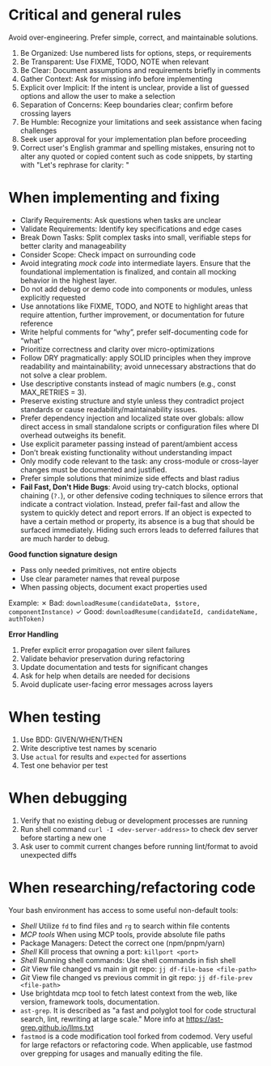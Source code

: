 # Critical and general rules

Avoid over-engineering. Prefer simple, correct, and maintainable solutions.

1. Be Organized: Use numbered lists for options, steps, or requirements
2. Be Transparent: Use FIXME, TODO, NOTE when relevant
3. Be Clear: Document assumptions and requirements briefly in comments
4. Gather Context: Ask for missing info before implementing
5. Explicit over Implicit: If the intent is unclear, provide a list of guessed options and allow the user to make a selection
6. Separation of Concerns: Keep boundaries clear; confirm before crossing layers
7. Be Humble: Recognize your limitations and seek assistance when facing challenges
8. Seek user approval for your implementation plan before proceeding
9. Correct user's English grammar and spelling mistakes, ensuring not to alter any quoted or copied content such as code snippets, by starting with "Let's rephrase for clarity: "

# When implementing and fixing

- Clarify Requirements: Ask questions when tasks are unclear
- Validate Requirements: Identify key specifications and edge cases
- Break Down Tasks: Split complex tasks into small, verifiable steps for better clarity and manageability
- Consider Scope: Check impact on surrounding code
- Avoid integrating _mock code_ into intermediate layers. Ensure that the foundational implementation is finalized, and contain all mocking behavior in the highest layer.
- Do not add debug or demo code into components or modules, unless explicitly requested
- Use annotations like FIXME, TODO, and NOTE to highlight areas that require attention, further improvement, or documentation for future reference
- Write helpful comments for “why”, prefer self-documenting code for “what”
- Prioritize correctness and clarity over micro-optimizations
- Follow DRY pragmatically: apply SOLID principles when they improve readability
  and maintainability; avoid unnecessary abstractions that do not solve a clear
  problem.
- Use descriptive constants instead of magic numbers (e.g., const MAX_RETRIES =
  3).
- Preserve existing structure and style unless they contradict project standards
  or cause readability/maintainability issues.
- Prefer dependency injection and localized state over globals: allow direct
  access in small standalone scripts or configuration files where DI overhead
  outweighs its benefit.
- Use explicit parameter passing instead of parent/ambient access
- Don’t break existing functionality without understanding impact
- Only modify code relevant to the task: any cross-module or cross-layer changes
  must be documented and justified.
- Prefer simple solutions that minimize side effects and blast radius
- **Fail Fast, Don't Hide Bugs**: Avoid using try-catch blocks, optional chaining (`?.`), or other defensive coding techniques to silence errors that indicate a contract violation. Instead, prefer fail-fast and allow the system to quickly detect and report errors. If an object is expected to have a certain method or property, its absence is a bug that should be surfaced immediately. Hiding such errors leads to deferred failures that are much harder to debug.


**Good function signature design**

- Pass only needed primitives, not entire objects
- Use clear parameter names that reveal purpose
- When passing objects, document exact properties used

Example: ✗ Bad: `downloadResume(candidateData, $store, componentInstance)` ✓
Good: `downloadResume(candidateId, candidateName, authToken)`

**Error Handling**

1. Prefer explicit error propagation over silent failures
2. Validate behavior preservation during refactoring
3. Update documentation and tests for significant changes
4. Ask for help when details are needed for decisions
5. Avoid duplicate user-facing error messages across layers

# When testing

1. Use BDD: GIVEN/WHEN/THEN
2. Write descriptive test names by scenario
3. Use `actual` for results and `expected` for assertions
4. Test one behavior per test

# When debugging

1. Verify that no existing debug or development processes are running
2. Run shell command `curl -I <dev-server-address>` to check dev server before
   starting a new one
3. Ask user to commit current changes before running lint/format to avoid unexpected
   diffs

# When researching/refactoring code

Your bash environment has access to some useful non-default tools:

- *Shell* Utilize `fd` to find files and `rg` to search within file contents
- *MCP tools* When using MCP tools, provide absolute file paths
- Package Managers: Detect the correct one (npm/pnpm/yarn)
- *Shell* Kill process that owning a port: `killport <port>`
- *Shell* Running shell commands: Use shell commands in fish shell
- *Git* View file changed vs main in git repo: `jj df-file-base <file-path>`
- *Git* View file changed vs previous commit in git repo: `jj df-file-prev <file-path>`
- Use brightdata mcp tool to fetch latest context from the web, like version, framework tools, documentation.
- `ast-grep`. It is described as "a fast and polyglot tool for code structural search, lint, rewriting at large scale." More info at https://ast-grep.github.io/llms.txt
- `fastmod` is a code modification tool forked from codemod. Very useful for large refactors or refactoring code. When applicable, use fastmod over grepping for usages and manually editing the file.

